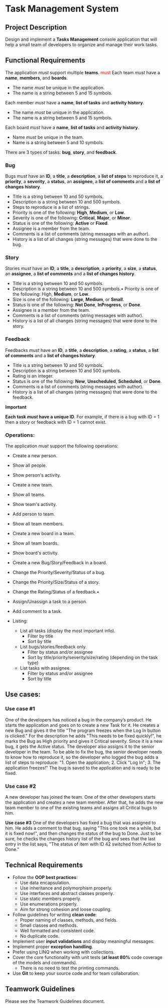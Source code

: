 # Task Management System

## Project Description	
Design and implement a **Tasks Management** console application that will help a
small team of developers to organize and manage their work tasks.

## Functional Requirements

The application *must* support multiple **teams**.
<span style="color: red;">must</span>
Each team *must* have a **name**, **members**, and **boards**.
- The name *must* be unique in the application.
- The name is a string between 5 and 15 symbols.

Each member *must* have a **name**, **list of tasks** and **activity history**.
- The name *must* be unique in the application.
- The name is a string between 5 and 15 symbols.

Each board *must* have a **name**, **list of tasks** and **activity history**.
- Name *must* be unique in the team.
- Name is a string between 5 and 10 symbols.

There are 3 types of tasks: **bug**, **story**, and **feedback**.
	
### Bug

Bugs *must* have an **ID**, a **title**, a **description**, a **list of steps** to reproduce it, a **priority**, a
**severity**, a **status**, an **assignee**, a **list of comments** and a **list of changes history**.
- Title is a string between 10 and 50 symbols.
- Description is a string between 10 and 500 symbols.
- Steps to reproduce is a list of strings.
- Priority is one of the following: **High**, **Medium**, or **Low**.
- Severity is one of the following: **Critical**, **Major**, or **Minor**.
- Status is one of the following: **Active** or **Fixed**.
- Assignee is a member from the team.
- Comments is a list of comments (string messages with an author).
- History is a list of all changes (string messages) that were done to the bug.
	
### Story

Stories *must* have an **ID**, a **title**, a **description**, a **priority**, a **size**, a **status**, an **assignee**, a **list of comments** and a **list of changes history**.
- Title is a string between 10 and 50 symbols.
- Description is a string between 10 and 500 symbols.• Priority is one of the following: High, **Medium**, or **Low**.
- Size is one of the following: **Large**, **Medium**, or **Small**.
- Status is one of the following: **Not Done**, **InProgress**, or **Done**.
- Assignee is a member from the team.
- Comments is a list of comments (string messages with author).
- History is a list of all changes (string messages) that were done to the story.

### Feedback

Feedbacks *must* have an **ID**, a **title**, a **description**, a **rating**, a **status**, a **list of
comments** and a **list of changes history**.
- Title is a string between 10 and 50 symbols.
- Description is a string between 10 and 500 symbols.
- Rating is an integer.
- Status is one of the following: **New**, **Unscheduled**, **Scheduled**, or **Done**.
- Comments is a list of comments (string messages with author).
- History is a list of all changes (string messages) that were done to the	feedback.

**Important**

**Each task *must* have a unique ID**. For example, if there is a bug with ID = 1 then a
story or feedback with ID = 1 cannot exist.

### Operations:

The application *must* support the following operations:
- Create a new person.
- Show all people.
- Show person's activity.
- Create a new team.
- Show all teams.
- Show team's activity.
- Add person to team.
- Show all team members.
- Create a new board in a team.
- Show all team boards.
- Show board's activity.
- Create a new Bug/Story/Feedback in a board.
- Change the Priority/Severity/Status of a bug.
- Change the Priority/Size/Status of a story.
- Change the Rating/Status of a feedback.• 
- Assign/Unassign a task to a person.
- Add comment to a task.

- Listing:
  - List all tasks (display the most important info).
    - Filter by title
    - Sort by title
  - List bugs/stories/feedback only.
    - Filter by status and/or assignee
    - Sort by title/priority/severity/size/rating (depending on the task type)
  - List tasks with assignee.
    - Filter by status and/or assignee
    - Sort by title
 
## Use cases:

### Use case #1
One of the developers has noticed a bug in the company’s product. He starts the application and goes on to create a new Task for it. He creates a new Bug and gives it the title "The program freezes when the Log In button is clicked." For the description he adds "This needs to be fixed quickly!", he marks the Bug as High priority and gives it Critical severity. Since it is a new bug, it gets the Active status. The developer also assigns it to the senior developer in the team. To be able to fix the bug, the senior developer needs to know how to reproduce it, so the developer who logged the bug adds a list of steps to reproduce: "1. Open the application; 2. Click "Log In"; 3. The application freezes!" The bug is saved to the application and is ready
to be fixed.

### Use case #2
A new developer has joined the team. One of the other developers starts the application and creates a new team member. After that, he adds the new team member to one of the existing teams and assigns all Critical bugs to him.

**Use case #3**
One of the developers has fixed a bug that was assigned to him. He adds a comment to that bug, saying "This one took me a while, but it is fixed now!", and then changes the status of the bug to Done. Just to be sure, he checks the changes history list of the bug and sees that the last entry in the list says, "The status of item with ID 42 switched from Active to Done."

## Technical Requirements

- Follow the **OOP best practices**:
  - Use data encapsulation.
  - Use inheritance and polymorphism properly.
  - Use interfaces and abstract classes properly.
  - Use static members properly.
  - Use enumerations properly.
  - Aim for strong cohesion and loose coupling.
- Follow guidelines for writing **clean code**:
  - Proper naming of classes, methods, and fields.
  - Small classes and methods.
  - Well formatted and consistent code.
  - No duplicate code.
- Implement user **input validations** and display meaningful messages.
- Implement proper **exception handling**.
- Prefer using LINQ when working with collections.
- Cover the core functionality with unit tests (**at least 80%** code coverage of the models and commands).
  - There is no need to test the printing commands.
- Use **Git** to keep your source code and for team collaboration.

## Teamwork Guidelines

Please see the Teamwork Guidelines document.
